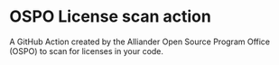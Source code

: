 <!--
SPDX-FileCopyrightText: 2021 Alliander N.V.

SPDX-License-Identifier: Apache-2.0
-->

# OSPO License scan action

A GitHub Action created by the Alliander Open Source Program Office (OSPO) to scan for licenses in your code.
